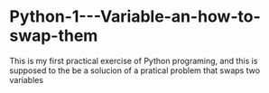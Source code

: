 # Python-1---Variable-an-how-to-swap-them
This is my first practical exercise of Python programing, and this is supposed to the be a solucion of a pratical problem that swaps two variables
